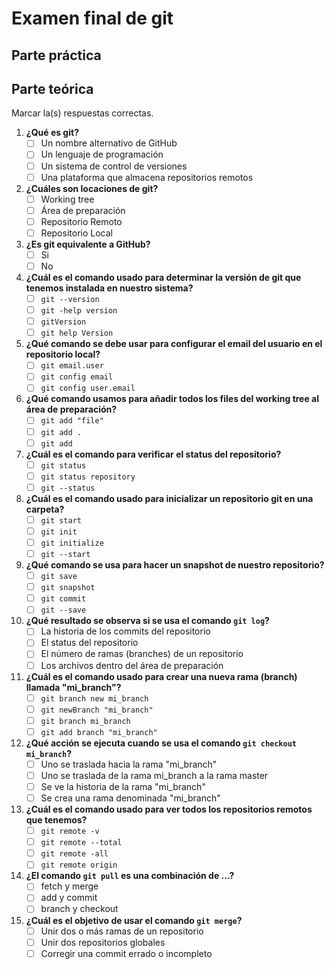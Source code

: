 # Examen final de git

## Parte práctica


## Parte teórica

Marcar la(s) respuestas correctas.

1. **¿Qué es git?**
	- [ ] Un nombre alternativo de GitHub
	- [ ] Un lenguaje de programación
	- [ ] Un sistema de control de versiones
	- [ ] Una plataforma que almacena repositorios remotos
2. **¿Cuáles son locaciones de git?**
	- [ ] Working tree
	- [ ] Área de preparación
	- [ ] Repositorio Remoto
	- [ ] Repositorio Local
3. **¿Es git equivalente a GitHub?**
	- [ ] Si
	- [ ] No
4. **¿Cuál es el comando usado para determinar la versión de git que tenemos instalada en nuestro sistema?**
	- [ ] `git --version`
	- [ ] `git -help version`
	- [ ] `gitVersion`
	- [ ] `git help Version`
5. **¿Qué comando se debe usar para configurar el email del usuario en el repositorio local?**
	- [ ] `git email.user`
	- [ ] `git config email`
	- [ ] `git config user.email`
6. **¿Qué comando usamos para añadir todos los files del working tree al área de preparación?**
	- [ ] `git add "file"`
	- [ ] `git add .`
	- [ ] `git add`
7.  **¿Cuál es el comando para verificar el status del repositorio?**
	- [ ] `git status`
	- [ ] `git status repository`
	- [ ] `git --status`
8. **¿Cuál es el comando usado para inicializar un repositorio git en una carpeta?**
	- [ ] `git start`
	- [ ] `git init`
	- [ ] `git initialize`
	- [ ] `git --start`
9. **¿Qué comando se usa para hacer un snapshot de nuestro repositorio?**
	- [ ] `git save`
	- [ ] `git snapshot`
	- [ ] `git commit`
	- [ ] `git --save`
10. **¿Qué resultado se observa si se usa el comando `git log`?**
	- [ ] La historia de los commits del repositorio
	- [ ] El status del repositorio
	- [ ] El número de ramas (branches) de un repositorio
	- [ ] Los archivos dentro del área de preparación
11. **¿Cuál es el comando usado para crear una nueva rama (branch) llamada "mi_branch"?**
	- [ ] `git branch new mi_branch`
	- [ ] `git newBranch "mi_branch"`
	- [ ] `git branch mi_branch`
	- [ ] `git add branch "mi_branch"`
12. **¿Qué acción se ejecuta cuando se usa el comando `git checkout mi_branch`?**
	- [ ] Uno se traslada hacia la rama "mi_branch"
	- [ ] Uno se traslada de la rama mi_branch a la rama master
	- [ ] Se ve la historia de la rama "mi_branch"
	- [ ] Se crea una rama denominada "mi_branch"
13. **¿Cuál es el comando usado para ver todos los repositorios remotos que tenemos?**
	- [ ] `git remote -v`
	- [ ] `git remote --total`
	- [ ] `git remote -all`
	- [ ] `git remote origin`
14. **¿El comando `git pull` es una combinación de ...?**
	- [ ] fetch y merge
	- [ ] add y commit
	- [ ] branch y checkout
15. **¿Cuál es el objetivo de usar el comando `git merge`?**
	- [ ] Unir dos o más ramas de un repositorio
	- [ ] Unir dos repositorios globales
	- [ ] Corregir una commit errado o incompleto
